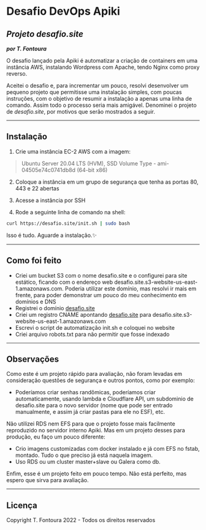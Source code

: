 # Desafio DevOps Apiki
## _Projeto desafio.site_  
**_por T. Fontoura_**

O desafio lançado pela Apiki é automatizar a criação de containers em uma instância AWS, instalando Wordpress com Apache, tendo Nginx como proxy reverso.

Aceitei o desafio e, para incrementar um pouco, resolvi desenvolver um pequeno projeto que permitisse uma instalação simples, com poucas instruções, com o objetivo de resumir a instalação a apenas uma linha de comando. Assim todo o processo seria mais amigável.
Denominei o projeto de *desafio.site*, por motivos que serão mostrados a seguir.

---
## Instalação

1. Crie uma instância EC-2 AWS com a imagem: 
 > Ubuntu Server 20.04 LTS (HVM), SSD Volume Type - ami-04505e74c0741db8d (64-bit x86) 

2. Coloque a instância em um grupo de segurança que tenha as portas 80, 443 e 22 abertas

3. Acesse a instância por SSH

4. Rode a seguinte linha de comando na shell:

```sh
curl https://desafio.site/init.sh | sudo bash
```
Isso é tudo. Aguarde a instalação.✨
 
---
## Como foi feito

- Criei um bucket S3 com o nome desafio.site e o configurei para site estático, ficando com o endereço web desafio.site.s3-website-us-east-1.amazonaws.com. Poderia utilizar este domínio, mas resolvi ir mais em frente, para poder demonstrar um pouco do meu conhecimento em domínios e DNS
- Registrei o domínio [desafio.site](https://desafio.site)
- Criei um registro CNAME apontando [desafio.site](https://desafio.site) para desafio.site.s3-website-us-east-1.amazonaws.com
- Escrevi o script de automatização init.sh e coloquei no website
- Criei arquivo robots.txt para não permitir que fosse indexado

---
 ## Observações

Como este é um projeto rápido para avaliação, não foram levadas em consideração questões de segurança e outros pontos, como por exemplo: 
- Poderíamos criar senhas randômicas, poderíamos criar automaticamente, usando lambda e Cloudflare API, um subdominio de desafio.site para o novo servidor (nome que pode ser entrado manualmente, e assim já criar pastas para ele no ESF), etc.

Não utilizei RDS nem EFS para que o projeto fosse mais facilmente reproduzido no servidor interno Apiki. Mas em um projeto desses para produção, eu faço um pouco diferente:
 - Crio imagens customizadas com docker instalado e já com EFS no fstab, montado. Tudo o que preciso já está naquela imagem.  
 - Uso RDS ou um cluster master+slave ou Galera como db.


Enfim, esse é um projeto feito em pouco tempo. Não está perfeito, mas espero que sirva para avaliação.


---
## Licença
Copyright T. Fontoura 2022 - Todos os direitos reservados


